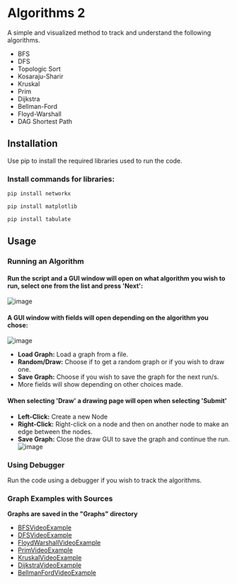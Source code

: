 # Algorithms 2

A simple and visualized method to track and understand the following algorithms.
- BFS
- DFS
- Topologic Sort
- Kosaraju-Sharir
- Kruskal
- Prim
- Dijkstra
- Bellman-Ford
- Floyd-Warshall
- DAG Shortest Path

## Installation

Use pip to install the required libraries used to run the code.
### Install commands for libraries:

```bash
pip install networkx
```
```bash
pip install matplotlib
```
```bash
pip install tabulate
```

## Usage
### Running an Algorithm
#### Run the script and a GUI window will open on what algorithm you wish to run, select one from the list and press 'Next':
![image](https://github.com/NadavMozeson/Algo2/assets/117360467/ca389b1a-364e-4424-a2bd-9b7665f76432)
#### A GUI window with fields will open depending on the algorithm you chose:
![image](https://github.com/NadavMozeson/Algo2/assets/117360467/8b41f056-7956-4a58-9f4f-73f5e1dda7a3)
- **Load Graph:** Load a graph from a file.
- **Random/Draw:** Choose if to get a random graph or if you wish to draw one.
- **Save Graph:** Choose if you wish to save the graph for the next run/s.
- More fields will show depending on other choices made.
#### When selecting 'Draw' a drawing page will open when selecting 'Submit'
- **Left-Click:** Create a new Node
- **Right-Click:** Right-click on a node and then on another node to make an edge between the nodes.
- **Save Graph:** Close the draw GUI to save the graph and continue the run.
![image](https://github.com/NadavMozeson/Algo2/assets/117360467/4ae853d9-8bfd-443d-9134-d6392d1cc4f8)
### Using Debugger
Run the code using a debugger if you wish to track the algorithms.
### Graph Examples with Sources
**Graphs are saved in the "Graphs" directory**
- [BFSVideoExample](https://youtu.be/HZ5YTanv5QE?si=KrCOIhVv10YNR2Vs)
- [DFSVideoExample](https://youtu.be/Urx87-NMm6c?si=2ZF3S2E0W3CjTdVc)
- [FloydWarshallVideoExample](https://youtu.be/4OQeCuLYj-4?si=f3TKvK4lZuos1RdG)
- [PrimVideoExample](https://youtu.be/cplfcGZmX7I?si=F4Ryau0ypPoQyHJ_)
- [KruskalVideoExample](https://youtu.be/71UQH7Pr9kU?si=GLqIfo-1ASFNCEO9)
- [DijkstraVideoExample](https://youtu.be/_lHSawdgXpI?si=Pwqd5ZNCRZC_0psj)
- [BellmanFordVideoExample](https://youtu.be/obWXjtg0L64?si=ESwIjfO0QvV1AlHT)
